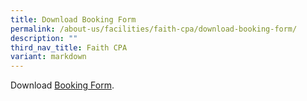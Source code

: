 ```yaml
---
title: Download Booking Form
permalink: /about-us/facilities/faith-cpa/download-booking-form/
description: ""
third_nav_title: Faith CPA
variant: markdown
---
```

Download  <a target="_blank" href="/files/AboutUs/cpa_booking_form_wef_2025.pdf">Booking Form</a>.